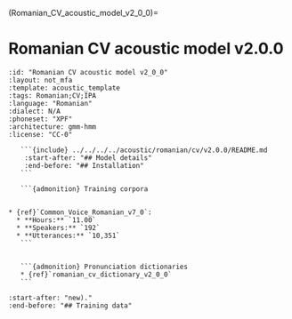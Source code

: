 
(Romanian_CV_acoustic_model_v2_0_0)=
# Romanian CV acoustic model v2.0.0

``````{acoustic} Romanian CV acoustic model v2.0.0
:id: "Romanian CV acoustic model v2_0_0"
:layout: not_mfa
:template: acoustic_template
:tags: Romanian;CV;IPA
:language: "Romanian"
:dialect: N/A
:phoneset: "XPF"
:architecture: gmm-hmm
:license: "CC-0"

   ```{include} ../../../../acoustic/romanian/cv/v2.0.0/README.md
    :start-after: "## Model details"
    :end-before: "## Installation"
   ```

   ```{admonition} Training corpora


* {ref}`Common_Voice_Romanian_v7_0`:
  * **Hours:** `11.00`
  * **Speakers:** `192`
  * **Utterances:** `10,351`
   ```


   ```{admonition} Pronunciation dictionaries
   * {ref}`romanian_cv_dictionary_v2_0_0`
   ```
``````

```{include} ../../../../acoustic/romanian/cv/v2.0.0/README.md
:start-after: "new)."
:end-before: "## Training data"
```
